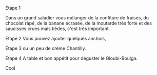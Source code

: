 Étape 1

Dans un grand saladier vous mélanger de la confiture de fraises, du chocolat râpé, de la banane écrasée, de la moutarde très forte et des saucisses crues mais tièdes, c'est très important.

Étape 2
Vous pouvez ajouter quelques anchois,

Étape 3
ou un peu de crème Chantilly.

Étape 4
A table et bon appétit pour déguster le Gloubi-Boulga.

Cool